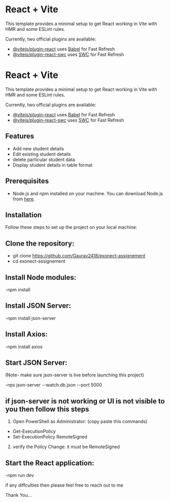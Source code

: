 # React + Vite

This template provides a minimal setup to get React working in Vite with HMR and some ESLint rules.

Currently, two official plugins are available:

- [@vitejs/plugin-react](https://github.com/vitejs/vite-plugin-react/blob/main/packages/plugin-react/README.md) uses [Babel](https://babeljs.io/) for Fast Refresh
- [@vitejs/plugin-react-swc](https://github.com/vitejs/vite-plugin-react-swc) uses [SWC](https://swc.rs/) for Fast Refresh




# React + Vite

This template provides a minimal setup to get React working in Vite with HMR and some ESLint rules.

Currently, two official plugins are available:

- [@vitejs/plugin-react](https://github.com/vitejs/vite-plugin-react/blob/main/packages/plugin-react/README.md) uses [Babel](https://babeljs.io/) for Fast Refresh
- [@vitejs/plugin-react-swc](https://github.com/vitejs/vite-plugin-react-swc) uses [SWC](https://swc.rs/) for Fast Refresh



## Features
- Add new student details
- Edit existing student details
- delete particular student data
- Display student details in table format

## Prerequisites
- Node.js and npm installed on your machine. You can download Node.js from [here](https://nodejs.org/).

## Installation
Follow these steps to set up the project on your local machine:

 ## **Clone the repository:**
  - git clone https://github.com/Gaurav2418/exonect-assignement
  -  cd exonect-assignement
    
## Install Node modules:
  -npm install
  
## Install JSON Server:
  -npm install json-server
  
## Install Axios:
  -npm install axios

## Start JSON Server: 
(Note- make sure json-server is live before launching this project)

  -npx json-server --watch db.json --port 5000
  
## if json-server is not working or UI is not visible to you then follow this steps
1) Open PowerShell as Administrator:
   (copy paste this commands)
  - Get-ExecutionPolicy
  - Set-ExecutionPolicy RemoteSigned
2) verify the Policy Change:
it must be RemoteSigned

## Start the React application:
  -npm run dev





if any diffculties then please feel free to reach out to me 

Thank You...
